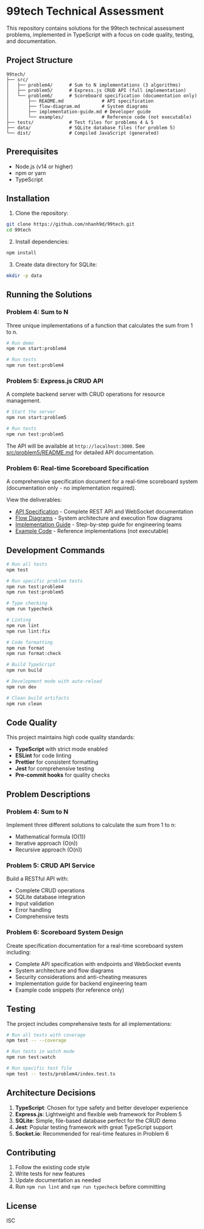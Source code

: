 # 99tech Technical Assessment

This repository contains solutions for the 99tech technical assessment problems, implemented in TypeScript with a focus on code quality, testing, and documentation.

## Project Structure

```
99tech/
├── src/
│   ├── problem4/      # Sum to N implementations (3 algorithms)
│   ├── problem5/      # Express.js CRUD API (full implementation)
│   └── problem6/      # Scoreboard specification (documentation only)
│       ├── README.md              # API specification
│       ├── flow-diagram.md        # System diagrams
│       ├── implementation-guide.md # Developer guide
│       └── examples/              # Reference code (not executable)
├── tests/             # Test files for problems 4 & 5
├── data/              # SQLite database files (for problem 5)
└── dist/              # Compiled JavaScript (generated)
```

## Prerequisites

- Node.js (v14 or higher)
- npm or yarn
- TypeScript

## Installation

1. Clone the repository:
```bash
git clone https://github.com/nhanh9d/99tech.git
cd 99tech
```

2. Install dependencies:
```bash
npm install
```

3. Create data directory for SQLite:
```bash
mkdir -p data
```

## Running the Solutions

### Problem 4: Sum to N

Three unique implementations of a function that calculates the sum from 1 to n.

```bash
# Run demo
npm run start:problem4

# Run tests
npm run test:problem4
```

### Problem 5: Express.js CRUD API

A complete backend server with CRUD operations for resource management.

```bash
# Start the server
npm run start:problem5

# Run tests
npm run test:problem5
```

The API will be available at `http://localhost:3000`. See [src/problem5/README.md](src/problem5/README.md) for detailed API documentation.

### Problem 6: Real-time Scoreboard Specification

A comprehensive specification document for a real-time scoreboard system (documentation only - no implementation required).

View the deliverables:
- [API Specification](src/problem6/README.md) - Complete REST API and WebSocket documentation
- [Flow Diagrams](src/problem6/flow-diagram.md) - System architecture and execution flow diagrams
- [Implementation Guide](src/problem6/implementation-guide.md) - Step-by-step guide for engineering teams
- [Example Code](src/problem6/examples/) - Reference implementations (not executable)

## Development Commands

```bash
# Run all tests
npm test

# Run specific problem tests
npm run test:problem4
npm run test:problem5

# Type checking
npm run typecheck

# Linting
npm run lint
npm run lint:fix

# Code formatting
npm run format
npm run format:check

# Build TypeScript
npm run build

# Development mode with auto-reload
npm run dev

# Clean build artifacts
npm run clean
```

## Code Quality

This project maintains high code quality standards:
- **TypeScript** with strict mode enabled
- **ESLint** for code linting
- **Prettier** for consistent formatting
- **Jest** for comprehensive testing
- **Pre-commit hooks** for quality checks

## Problem Descriptions

### Problem 4: Sum to N
Implement three different solutions to calculate the sum from 1 to n:
- Mathematical formula (O(1))
- Iterative approach (O(n))
- Recursive approach (O(n))

### Problem 5: CRUD API Service
Build a RESTful API with:
- Complete CRUD operations
- SQLite database integration
- Input validation
- Error handling
- Comprehensive tests

### Problem 6: Scoreboard System Design
Create specification documentation for a real-time scoreboard system including:
- Complete API specification with endpoints and WebSocket events
- System architecture and flow diagrams
- Security considerations and anti-cheating measures
- Implementation guide for backend engineering team
- Example code snippets (for reference only)

## Testing

The project includes comprehensive tests for all implementations:

```bash
# Run all tests with coverage
npm test -- --coverage

# Run tests in watch mode
npm run test:watch

# Run specific test file
npm test -- tests/problem4/index.test.ts
```

## Architecture Decisions

1. **TypeScript**: Chosen for type safety and better developer experience
2. **Express.js**: Lightweight and flexible web framework for Problem 5
3. **SQLite**: Simple, file-based database perfect for the CRUD demo
4. **Jest**: Popular testing framework with great TypeScript support
5. **Socket.io**: Recommended for real-time features in Problem 6

## Contributing

1. Follow the existing code style
2. Write tests for new features
3. Update documentation as needed
4. Run `npm run lint` and `npm run typecheck` before committing

## License

ISC